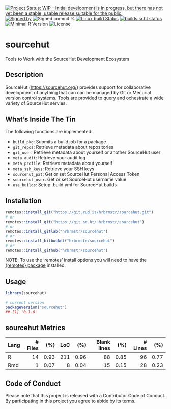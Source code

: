 
[![Project Status: WIP – Initial development is in progress, but there
has not yet been a stable, usable release suitable for the
public.](https://www.repostatus.org/badges/latest/wip.svg)](https://www.repostatus.org/#wip)
[![Signed
by](https://img.shields.io/badge/Keybase-Verified-brightgreen.svg)](https://keybase.io/hrbrmstr)
![Signed commit
%](https://img.shields.io/badge/Signed_Commits-100%25-lightgrey.svg)
[![Linux build
Status](https://travis-ci.org/hrbrmstr/sourcehut.svg?branch=master)](https://travis-ci.org/hrbrmstr/sourcehut)
[![builds.sr.ht
status](https://builds.sr.ht/~hrbrmstr/sourcehut.svg)](https://builds.sr.ht/~hrbrmstr/sourcehut?)  
![Minimal R
Version](https://img.shields.io/badge/R%3E%3D-3.2.0-blue.svg)
![License](https://img.shields.io/badge/License-MIT-blue.svg)

# sourcehut

Tools to Work with the SourceHut Development Ecosystem

## Description

SourceHut (<https://sourcehut.org/>) provides support for collaborative
development of anything that can can be managed by Git or Mecurial
version control systems. Tools are provided to query and ochestrate a
wide variety of SourceHut servies.

## What’s Inside The Tin

The following functions are implemented:

  - `build_pkg`: Submits a build job for a package
  - `git_repos`: Retrieve metadata about repositories
  - `git_user`: Retrieve metadata about yourself or another SourceHut
    user
  - `meta_audit`: Retrieve your audit log
  - `meta_profile`: Retrieve metadata about yourself
  - `meta_ssh_keys`: Retrieve your SSH keys
  - `sourcehut_pat`: Get or set SourceHut Personal Access Token
  - `sourcehut_user`: Get or set SourceHut username value
  - `use_builds`: Setup .build.yml for SourceHut builds

## Installation

``` r
remotes::install_git("https://git.rud.is/hrbrmstr/sourcehut.git")
# or
remotes::install_git("https://git.sr.ht/~hrbrmstr/sourcehut")
# or
remotes::install_gitlab("hrbrmstr/sourcehut")
# or
remotes::install_bitbucket("hrbrmstr/sourcehut")
# or
remotes::install_github("hrbrmstr/sourcehut")
```

NOTE: To use the ‘remotes’ install options you will need to have the
[{remotes} package](https://github.com/r-lib/remotes) installed.

## Usage

``` r
library(sourcehut)

# current version
packageVersion("sourcehut")
## [1] '0.1.0'
```

## sourcehut Metrics

| Lang | \# Files |  (%) | LoC |  (%) | Blank lines |  (%) | \# Lines |  (%) |
| :--- | -------: | ---: | --: | ---: | ----------: | ---: | -------: | ---: |
| R    |       14 | 0.93 | 211 | 0.96 |          88 | 0.85 |       96 | 0.77 |
| Rmd  |        1 | 0.07 |   8 | 0.04 |          15 | 0.15 |       28 | 0.23 |

## Code of Conduct

Please note that this project is released with a Contributor Code of
Conduct. By participating in this project you agree to abide by its
terms.
